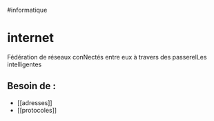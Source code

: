 #informatique 
# internet
Fédération de réseaux conNectés entre eux à travers des passerelLes intelligentes


## Besoin de :
- [[adresses]]
- [[protocoles]]

